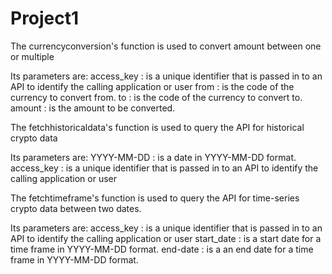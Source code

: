 # Project1
The currencyconversion's function is used to convert amount between one or multiple 

Its parameters are:
access_key : is a unique identifier that is passed in to an API to identify the calling application or user
from : is the code of the currency to convert from.
to : is the code of the currency to convert to.
amount : is the amount to be converted.

The fetchhistoricaldata's function is used to query the API for historical crypto data

Its parameters are:
YYYY-MM-DD : is a date in YYYY-MM-DD format.
access_key : is a unique identifier that is passed in to an API to identify the calling application or user


The fetchtimeframe's function is used to query the API for time-series crypto data between two dates.

Its parameters are:
access_key : is a unique identifier that is passed in to an API to identify the calling application or user
start_date : is a start date for a time frame in YYYY-MM-DD format.
end-date : is a an end date for a time frame in YYYY-MM-DD format.

